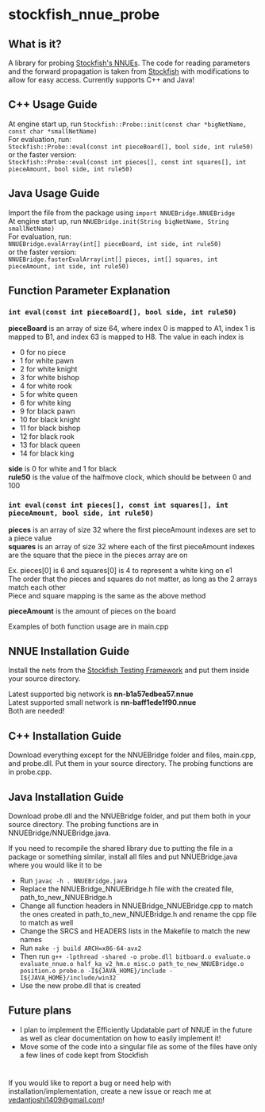 
# stockfish_nnue_probe

## What is it?

A library for probing [Stockfish's NNUEs](https://stockfishchess.org/blog/2020/introducing-nnue-evaluation/). The code for reading parameters and the forward propagation is taken from [Stockfish](https://github.com/official-stockfish/Stockfish) with modifications to allow for easy access. Currently supports C++ and Java!

## C++ Usage Guide
At engine start up, run ```Stockfish::Probe::init(const char *bigNetName, const char *smallNetName)```\
For evaluation, run:\
```Stockfish::Probe::eval(const int pieceBoard[], bool side, int rule50)```\
 or the faster version:\
  ```Stockfish::Probe::eval(const int pieces[], const int squares[], int pieceAmount, bool side, int rule50)```

## Java Usage Guide
Import the file from the package using ```import NNUEBridge.NNUEBridge```\
At engine start up, run ```NNUEBridge.init(String bigNetName, String smallNetName)```\
For evaluation, run:\
```NNUEBridge.evalArray(int[] pieceBoard, int side, int rule50)```\
or the faster version:\
```NNUEBridge.fasterEvalArray(int[] pieces, int[] squares, int pieceAmount, int side, int rule50)``` 

## Function Parameter Explanation 

### ```int eval(const int pieceBoard[], bool side, int rule50)```
**pieceBoard** is an array of size 64, where index 0 is mapped to A1, index 1 is mapped to B1, and index 63 is mapped to H8. The value in each index is 
- 0 for no piece
- 1 for white pawn
- 2 for white knight
- 3 for white bishop
- 4 for white rook
- 5 for white queen
- 6 for white king
- 9 for black pawn
- 10 for black knight
- 11 for black bishop
- 12 for black rook
- 13 for black queen
- 14 for black king

**side** is 0 for white and 1 for black\
**rule50** is the value of the halfmove clock, which should be between 0 and 100

### ```int eval(const int pieces[], const int squares[], int pieceAmount, bool side, int rule50)```
**pieces** is an array of size 32 where the first pieceAmount indexes are set to a piece value\
**squares** is an array of size 32 where each  of the first pieceAmount indexes are the square that the piece in the pieces array are on

Ex. pieces[0] is 6 and squares[0] is 4 to represent a white king on e1\
The order that the pieces and squares do not matter, as long as the 2 arrays match each other\
Piece and square mapping is the same as the above method

**pieceAmount** is the amount of pieces on the board

Examples of both function usage are in main.cpp
## NNUE Installation Guide

Install the nets from the [Stockfish Testing Framework](https://tests.stockfishchess.org/nns) and put them inside your source directory.

Latest supported big network is **nn-b1a57edbea57.nnue** \
Latest supported small network is **nn-baff1ede1f90.nnue**\
Both are needed!

## C++ Installation Guide

Download everything except for the NNUEBridge folder and files, main.cpp, and probe.dll. Put them in your source directory. The probing functions are in probe.cpp. 

## Java Installation Guide

Download probe.dll and the NNUEBridge folder, and put them both in your source directory. The probing functions are in NNUEBridge/NNUEBridge.java.

If you need to recompile the shared library due to putting the file in a package or something similar, install all files and put NNUEBridge.java where you would like it to be

- Run ```javac -h . NNUEBridge.java```
- Replace the NNUEBridge_NNUEBridge.h file with the created file, path_to_new_NNUEBridge.h
- Change all function headers in NNUEBridge_NNUEBridge.cpp to match the ones created in path_to_new_NNUEBridge.h and rename the cpp file to match as well
- Change the SRCS and HEADERS lists in the Makefile to match the new names
- Run ```make -j build ARCH=x86-64-avx2 ```
- Then run ```g++ -lpthread -shared -o probe.dll bitboard.o evaluate.o evaluate_nnue.o half_ka_v2_hm.o misc.o path_to_new_NNUEBridge.o position.o probe.o -I${JAVA_HOME}/include -I${JAVA_HOME}/include/win32```
- Use the new probe.dll that is created

## Future plans
- I plan to implement the Efficiently Updatable part of NNUE in the future as well as clear documentation on how to easily implement it!
- Move some of the code into a singular file as some of the files have only a few lines of code kept from Stockfish
#  
If you would like to report a bug or need help with installation/implementation, create a new issue or reach me at vedantjoshi1409@gmail.com!
